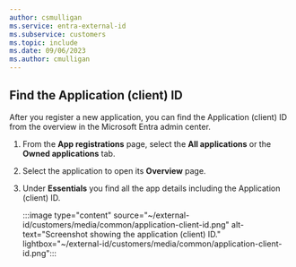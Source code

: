 ```yaml
---
author: csmulligan
ms.service: entra-external-id
ms.subservice: customers
ms.topic: include
ms.date: 09/06/2023
ms.author: cmulligan
---
```


## Find the Application (client) ID

After you register a new application, you can find the Application (client) ID from the overview in the Microsoft Entra admin center. 

1. From the **App registrations** page, select the **All applications** or the **Owned applications** tab.
1. Select the application to open its **Overview** page. 
1. Under **Essentials** you find all the app details including the Application (client) ID.

    :::image type="content" source="~/external-id/customers/media/common/application-client-id.png" alt-text="Screenshot showing the application (client) ID." lightbox="~/external-id/customers/media/common/application-client-id.png":::
